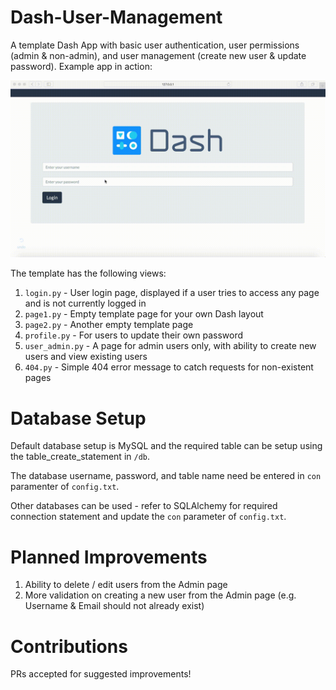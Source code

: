 # Dash-User-Management

A template Dash App with basic user authentication, user permissions (admin & non-admin), and user management (create new user & update password). Example app in action:

![](demo.gif)

The template has the following views:

1. `login.py` - User login page, displayed if a user tries to access any page and is not currently logged in
2. `page1.py` - Empty template page for your own Dash layout
3. `page2.py` - Another empty template page
4. `profile.py` - For users to update their own password
5. `user_admin.py` - A page for admin users only, with ability to create new users and view existing users
6. `404.py` - Simple 404 error message to catch requests for non-existent pages





# Database Setup

Default database setup is MySQL and the required table can be setup using the table_create_statement in `/db`.

The database username, password, and table name need be entered in `con` paramenter of `config.txt`.

Other databases can be used - refer to SQLAlchemy for required connection statement and update the `con` parameter of `config.txt`.


# Planned Improvements

1. Ability to delete / edit users from the Admin page
2. More validation on creating a new user from the Admin page (e.g. Username & Email should not already exist)


# Contributions

PRs accepted for suggested improvements!

